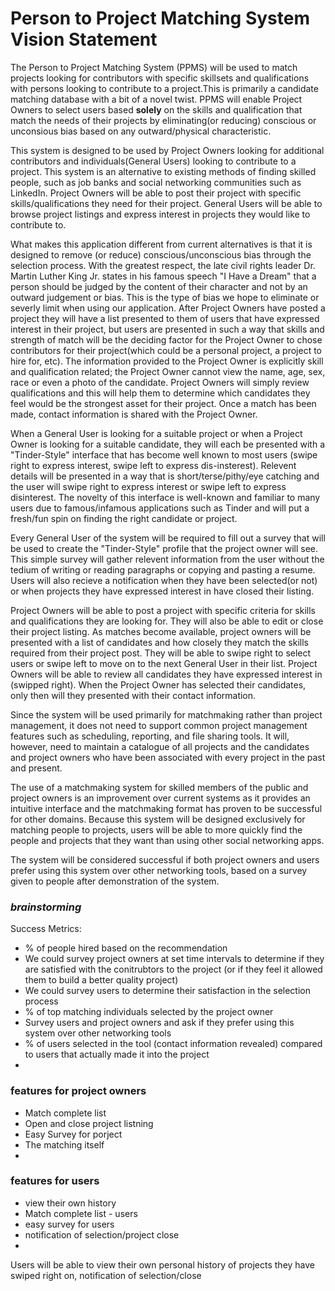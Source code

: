 # Person to Project Matching System Vision Statement

The Person to Project Matching System (PPMS) will be used to match projects looking for contributors with specific skillsets and qualifications with persons looking to contribute to a project.This is primarily a candidate matching database with a bit of a novel twist. PPMS will enable Project Owners to select users based **solely** on the skills and qualification that match the needs of their projects by eliminating(or reducing) conscious or unconsious bias based on any outward/physical characteristic.

This system is designed to be used by Project Owners looking for additional contributors and individuals(General Users) looking to contribute to a project. This system is an alternative to existing methods of finding skilled people, such as job banks and social networking communities such as LinkedIn. Project Owners will be able to post their project with specific skills/qualifications they need for their project. General Users will be able to browse project listings and express interest in projects they would like to contribute to.

What makes this application different from current alternatives is that it is designed to remove (or reduce) conscious/unconscious bias through the selection process. With the greatest respect, the late civil rights leader Dr. Martin Luther King Jr. states in his famous speech "I Have a Dream" that a person should be judged by the content of their character and not by an outward judgement or bias. This is the type of bias we hope to eliminate or severly limit when using our application. After Project Owners have posted a project they will have a list presented to them of users that have expressed interest in their project, but users are presented in such a way that skills and strength of match will be the deciding factor for the Project Owner to chose contributors for their project(which could be a personal project, a project to hire for, etc). The information provided to the Project Owner is explicitly skill and qualification related; the Project Owner cannot view the name, age, sex, race or even a photo of the candidate. Project Owners will simply review qualifications and this will help them to determine which candidates they feel would be the strongest asset for their project. Once a match has been made, contact information is shared with the Project Owner.

When a General User is looking for a suitable project or when a Project Owner is looking for a suitable candidate, they will each be presented with a "Tinder-Style" interface that has become well known to most users (swipe right to express interest, swipe left to express dis-insterest). Relevent details will be presented in a way that is short/terse/pithy/eye catching and the user will swipe right to express interest or swipe left to express disinterest. The novelty of this interface is well-known and familiar to many users due to famous/infamous applications such as Tinder and will put a fresh/fun spin on finding the right candidate or project.

Every General User of the system will be required to fill out a survey that will be used to create the "Tinder-Style" profile that the project owner will see. This simple survey will gather relevent information from the user without the tedium of writing or reading paragraphs or copying and pasting a resume. Users will also recieve a notification when they have been selected(or not) or when projects they have expressed interest in have closed their listing.

Project Owners will be able to post a project with specific criteria for skills and qualifications they are looking for. They will also be able to edit or close their project listing. As matches become available, project owners will be presented with a list of candidates and how closely they match the skills required from their project post. They will be able to swipe right to select users or swipe left to move on to the next General User in their list. Project Owners will be able to review all candidates they have expressed interest in (swipped right). When the Project Owner has selected their candidates, only then will they presented with their contact information.

Since the system will be used primarily for matchmaking rather than project management, it does not need to support common project management features such as scheduling, reporting, and file sharing tools. It will, however, need to maintain a catalogue of all projects and the candidates and project owners who have been associated with every project in the past and present.

The use of a matchmaking system for skilled members of the public and project owners is an improvement over current systems as it provides an intuitive interface and the matchmaking format has proven to be successful for other domains. Because this system will be designed exclusively for matching people to projects, users will be able to more quickly find the people and projects that they want than using other social networking apps.

The system will be considered successful if both project owners and users prefer using this system over other networking tools, based on a survey given to people after demonstration of the system.

### *brainstorming*
Success Metrics:
* % of people hired based on the recommendation
* We could survey project owners at set time intervals to determine if they are satisfied with the conitrubtors to the project (or if they feel it allowed them to build a better quality project)
* We could survey users to determine their satisfaction in the selection process
* % of top matching individuals selected by the project owner
* Survey users and project owners and ask if they prefer using this system over other networking tools
* % of users selected in the tool (contact information revealed) compared to users that actually made it into the project
* 

### features for project owners
* Match complete list
* Open and close project listning
* Easy Survey for porject
* The matching itself
* 

### features for users
* view their own history
* Match complete list - users
* easy survey for users
* notification of selection/project close
* 

Users will be able to view their own personal history of projects they have swiped right on, notification of selection/close
